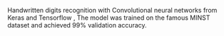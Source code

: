Handwritten digits recognition with Convolutional neural networks from Keras and Tensorflow , The model was trained on the famous MINST dataset and achieved 99% validation accuracy.
